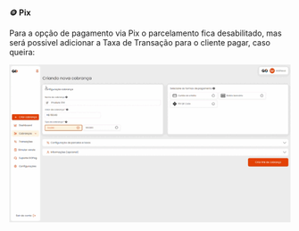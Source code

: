 **🪙 Pix**

Para a opção de pagamento via Pix o parcelamento fica desabilitado, mas será possivel adicionar a Taxa de Transação para o cliente pagar, caso queira:

![criar_cobranca_formas_pagamento_pix](/assets/prints/criar_cobranca_formas_pagamento_pix.gif)